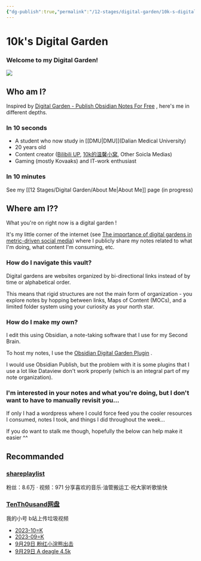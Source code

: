```yaml
---
{"dg-publish":true,"permalink":"/12-stages/digital-garden/10k-s-digital-garden/","tags":["gardenEntry"]}
---
```


# 10k's Digital Garden

### Welcome to my Digital Garden!

![](https://10kcos1-1306082059.cos.ap-shanghai.myqcloud.com/pic-1/202310242227423.png)

## Who am I?

Inspired by [Digital Garden - Publish Obsidian Notes For Free](https://dg-docs.ole.dev/) , here's me in different depths.

### In 10 seconds

- A student who now study in [[DMU\|DMU]](Dalian Medical University)
- 20 years old
- Content creator ([Bilibili UP](https://space.bilibili.com/325155785?spm_id_from=333.337.0.0), [10k的温馨小窝](https://www.tenthousand.cn/), Other Soicla Medias)
- Gaming (mostly Kovaaks) and IT-work enthusiast

### In 10 minutes

See my [[12 Stages/Digital Garden/About Me\|About Me]] page (in progress)

## Where am I??

What you're on right now is a digital garden !

It's my little corner of the internet (see [The importance of digital gardens in metric-driven social media](https://notes.johnmavrick.com/the-importance-of-digital-gardens-in-metric-driven-social-media/)) where I publicly share my notes related to what I'm doing, what content I'm consuming, etc.

### How do I navigate this vault?

Digital gardens are websites organized by bi-directional links instead of by time or alphabetical order.

This means that rigid structures are not the main form of organization - you explore notes by hopping between links, Maps of Content (MOCs), and a limited folder system using your curiosity as your north star.

### How do I make my own?

I edit this using Obsidian, a note-taking software that I use for my Second Brain. 

To host my notes, I use the [Obsidian Digital Garden Plugin](https://dg-docs.ole.dev/) .

I would use Obsidian Publish, but the problem with it is some plugins that I use a lot like Dataview don't work properly (which is an integral part of my note organization).

### I'm interested in your notes and what you're doing, but I don't want to have to manually revisit you...

If only I had a wordpress where I could force feed you the cooler resources I consumed, notes I took, and things I did throughout the week...

If you do want to stalk me though, hopefully the below can help make it easier ^^

## Recommanded
### [shareplaylist](https://space.bilibili.com/22661729?spm_id_from=333.337.0.0)
粉丝：8.6万 · 视频：971 分享喜欢的音乐·油管搬运工·祝大家听歌愉快

### [TenTh0usand网盘](https://space.bilibili.com/1375660505?spm_id_from=333.337.0.0 "TenTh0usand网盘")
我的小号 b站上传垃圾视频

- [2023-10=K](https://www.bilibili.com/video/BV1fT411Z7ZT/?spm_id_from=333.999.0.0 "2023-10=K")
- [2023-09=K](https://www.bilibili.com/video/BV1Hw411k7KB/ "2023-09=K")
- [9月29日 粉红小浣熊出击](https://www.bilibili.com/video/BV1NB4y1E7KJ/ "9月29日 粉红小浣熊出击")
- [9月29日 A deagle 4.5k](https://www.bilibili.com/video/BV1dW4y1Y7zt/ "9月29日 A deagle 4.5k")
